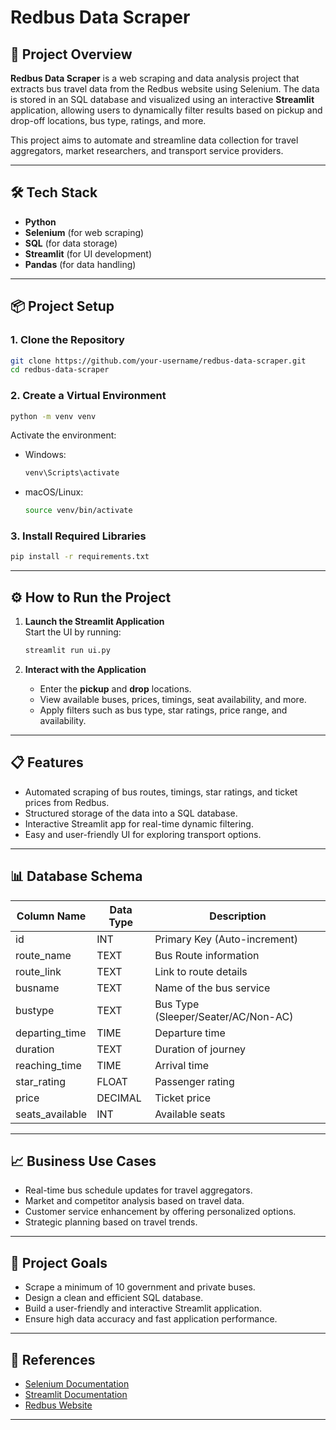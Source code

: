 # Redbus Data Scraper

## 🚀 Project Overview
**Redbus Data Scraper** is a web scraping and data analysis project that extracts bus travel data from the Redbus website using Selenium. The data is stored in an SQL database and visualized using an interactive **Streamlit** application, allowing users to dynamically filter results based on pickup and drop-off locations, bus type, ratings, and more.

This project aims to automate and streamline data collection for travel aggregators, market researchers, and transport service providers.

---

## 🛠️ Tech Stack
- **Python**
- **Selenium** (for web scraping)
- **SQL** (for data storage)
- **Streamlit** (for UI development)
- **Pandas** (for data handling)

---

## 📦 Project Setup

### 1. Clone the Repository
```bash
git clone https://github.com/your-username/redbus-data-scraper.git
cd redbus-data-scraper
```

### 2. Create a Virtual Environment
```bash
python -m venv venv
```

Activate the environment:

- Windows:
  ```bash
  venv\Scripts\activate
  ```
- macOS/Linux:
  ```bash
  source venv/bin/activate
  ```

### 3. Install Required Libraries
```bash
pip install -r requirements.txt
```

---

## ⚙️ How to Run the Project

1. **Launch the Streamlit Application**  
   Start the UI by running:
   ```bash
   streamlit run ui.py
   ```

2. **Interact with the Application**  
   - Enter the **pickup** and **drop** locations.
   - View available buses, prices, timings, seat availability, and more.
   - Apply filters such as bus type, star ratings, price range, and availability.

---

## 📋 Features
- Automated scraping of bus routes, timings, star ratings, and ticket prices from Redbus.
- Structured storage of the data into a SQL database.
- Interactive Streamlit app for real-time dynamic filtering.
- Easy and user-friendly UI for exploring transport options.

---

## 📊 Database Schema

| Column Name     | Data Type | Description                     |
|-----------------|-----------|---------------------------------|
| id              | INT       | Primary Key (Auto-increment)    |
| route_name      | TEXT      | Bus Route information           |
| route_link      | TEXT      | Link to route details           |
| busname         | TEXT      | Name of the bus service         |
| bustype         | TEXT      | Bus Type (Sleeper/Seater/AC/Non-AC) |
| departing_time  | TIME      | Departure time                  |
| duration        | TEXT      | Duration of journey             |
| reaching_time   | TIME      | Arrival time                    |
| star_rating     | FLOAT     | Passenger rating                |
| price           | DECIMAL   | Ticket price                    |
| seats_available | INT       | Available seats                 |

---

## 📈 Business Use Cases
- Real-time bus schedule updates for travel aggregators.
- Market and competitor analysis based on travel data.
- Customer service enhancement by offering personalized options.
- Strategic planning based on travel trends.

---

## 🎯 Project Goals
- Scrape a minimum of 10 government and private buses.
- Design a clean and efficient SQL database.
- Build a user-friendly and interactive Streamlit application.
- Ensure high data accuracy and fast application performance.

---

## 📑 References
- [Selenium Documentation](https://www.selenium.dev/documentation/webdriver/elements/locators/)
- [Streamlit Documentation](https://docs.streamlit.io/get-started/installation)
- [Redbus Website](https://www.redbus.in/)

---

